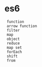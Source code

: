 # es6


```
 function
 arrow function
 filter
 map
 object
 reduce
 map set
 forEach
 shift
 from
```



